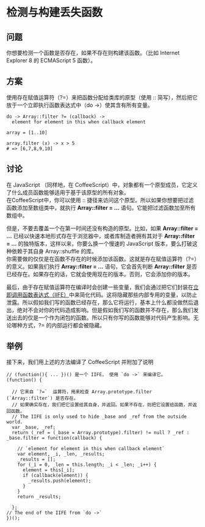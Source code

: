 # 检测与构建丢失函数

## 问题

你想要检测一个函数是否存在，如果不存在则构建该函数。（比如 Internet Explorer 8 的 ECMAScript 5 函数）。

## 方案

使用存在赋值运算符（?=）来把函数分配给类库的原型（使用 :: 简写），然后把它放于一个立即执行函数表达式中（do ->）使其含有所有变量。

```
do -> Array::filter ?= (callback) ->
  element for element in this when callback element

array = [1..10]

array.filter (x) -> x > 5
# => [6,7,8,9,10]
```

## 讨论

在 JavaScript （同样地，在 CoffeeScript）中，对象都有一个原型成员，它定义了什么成员函数能够适用于基于该原型的所有对象。  
在CoffeeScript中，你可以使用 :: 捷径来访问这个原型。所以如果你想要把过滤函数添加至数组类中，就执行 **Array::filter = ...** 语句。它能把过滤函数加至所有数组中。

但是，不要去覆盖一个在第一时间还没有构造的原型。比如，如果 **Array::filter = ...** 已经以快速本地形式存在于浏览器中，或者库制造者拥有其对于 **Array::filter = ...** 的独特版本，这样以来，你要么换一个慢速的 JavaScript 版本，要么打破这种依赖于其自身 Array::shuffle 的库。  
你需要做的仅仅是在函数不存在的时候添加该函数。这就是存在赋值运算符（?=）的意义。如果我们执行 **Array::filter = ...** 语句，它会首先判断 **Array::filter** 是否已经存在。如果存在的话，它就会使用现在的版本。否则，它会添加你的版本。

最后，由于存在赋值运算符在编译时会创建一些变量，我们会通过把它们封装在[立即调用函数表达式（IIFE）](http://benalman.com/news/2010/11/immediately-invoked-function-expression/)中来简化代码。这将隐藏那些内部专用的变量，以防止泄露。所以假如我们写的函数已经存在，那么它将运行，基本上什么都没做然后退出，绝对不会对你的代码造成影响。但是假如我们写的函数并不存在，那么我们发送出去的仅是一个作为闭包的函数。所以只有你写的函数能够对代码产生影响。无论哪种方式，?= 的内部运行都会被隐藏。

## 举例

接下来，我们用上述的方法编译了 CoffeeScript 并附加了说明

```
// (function(){ ... })() 是一个 IIFE， 使用 `do ->` 来编译它。
(function() {

  // 它来自 `?=`  运算符，用来检查 Array.prototype.filter (`Array::filter`) 是否存在。
  // 如果确实存在，我们把它设置给其自身，并返回。如果不存在，则把它设置给函数，并返回函数。
  // The IIFE is only used to hide _base and _ref from the outside world.
  var _base, _ref;
  return (_ref = (_base = Array.prototype).filter) != null ? _ref : _base.filter = function(callback) {

    // `element for element in this when callback element`
    var element, _i, _len, _results;
    _results = [];
    for (_i = 0, _len = this.length; _i < _len; _i++) {
      element = this[_i];
      if (callback(element)) {
        _results.push(element);
      }
    }
    return _results;
    
  };
// The end of the IIFE from `do ->`
})();
```

